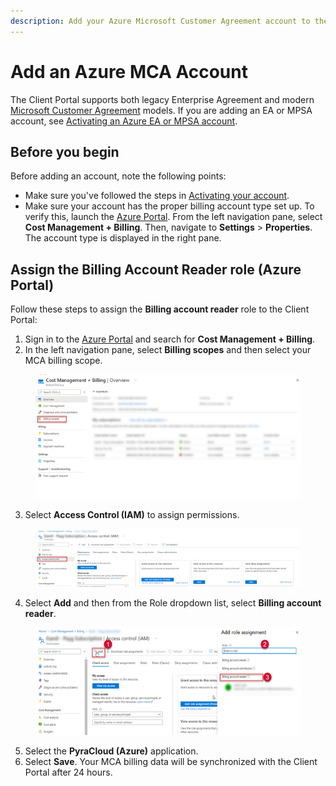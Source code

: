 ```yaml
---
description: Add your Azure Microsoft Customer Agreement account to the Client Portal.
---
```


# Add an Azure MCA Account

The Client Portal supports both legacy Enterprise Agreement and modern [Microsoft Customer Agreement](https://learn.microsoft.com/en-us/azure/cost-management-billing/understand/mca-overview) models.  If you are adding an EA or MPSA account, see [Activating an Azure EA or MPSA account](activate-an-azure-ea-or-mpsa-account.md).

## Before you begin <a href="#before-you-start" id="before-you-start"></a>

Before adding an account, note the following points:

* Make sure you've followed the steps in [Activating your account](activate-an-azure-ea-or-mpsa-account.md#activating-your-account).
* Make sure your account has the proper billing account type set up. To verify this, launch the [Azure Portal](https://portal.azure.com). From the left navigation pane, select **Cost Management + Billing**. Then, navigate to **Settings** > **Properties**. The account type is displayed in the right pane.

## Assign the Billing Account Reader role (Azure Portal)

Follow these steps to assign the **Billing account reader** role to the Client Portal:

1. Sign in to the [Azure Portal](https://portal.azure.com) and search for **Cost Management + Billing**.
2. In the left navigation pane, select **Billing scopes** and then select your MCA billing scope.

<div data-full-width="false">

<figure><img src="../../../../.gitbook/assets/image (12) (1) (1) (1) (1) (1) (1).png" alt="" width="482"><figcaption></figcaption></figure>

</div>

3. Select **Access Control (IAM)** to assign permissions.&#x20;

<div data-full-width="false">

<figure><img src="../../../../.gitbook/assets/image (13) (1) (1) (1) (1) (1) (1) (1).png" alt="" width="482"><figcaption></figcaption></figure>

</div>

4. Select **Add** and then from the Role dropdown list, select **Billing account reader**.

<div data-full-width="false">

<figure><img src="../../../../.gitbook/assets/image (14) (1) (1) (1) (1) (1) (1).png" alt="" width="439"><figcaption></figcaption></figure>

</div>

5. Select the **PyraCloud (Azure)** application. &#x20;
6. Select **Save**. Your MCA billing data will be synchronized with the Client Portal after 24 hours.
